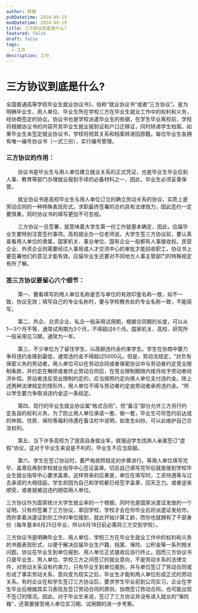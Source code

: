 ```yaml
---
author: 转载
pubDatetime: 2024-08-19
modDatetime: 2024-08-19
title: 三方协议到底是什么?
featured: false
draft: false
tags:
  - 工作
description: 工作
---
```

# **三方协议到底是什么?**

全国普通高等学校毕业生就业协议书》，俗称“就业协议书”或者“三方协议”。是为明确毕业生、用人单位、毕业生所在学校三方在毕业生就业工作中的权利和义务，经协商签定的协议。协议书也是学校派遣毕业生的依据，在学生毕业离校前，学校将根据协议书的内容开具毕业生就业报到证和户口迁移证，同时转递学生档案。如果毕业生未签定就业协议书，学校将把其关系和档案转递回原籍。每位毕业生各拥有唯一编号协议书（一式三份），实行编号管理。

### **三方协议的作用：**

        协议书是毕业生与用人单位建立就业关系的正式凭证，也是毕业生毕业后到人事、教育等部门办理就业报到手续的必备材料之一，因此，毕业生必须妥善保管。

        就业协议书是高校毕业生与用人单位订立的确立劳动关系的协议，实质上是劳动合同的一种特殊表现形式。求职最终签署的合约具有法律效力，因此签约一定要慎重，同时协议书的填写更加不可忽视。

        三方协议一旦签署，就意味着大学生第一份工作就基本确定，因此，应届毕业生要特别注意签约事项。高校就业办一位老师说，大学生签三方协议前，要认真查看用人单位的隶属，国家机关、事业单位、国有企业一般都有人事接收权。民营企业、外资企业则需要经过人事局或人才交流中心的审批才能招收职工，协议书上要签署他们的意见才能有效。应届毕业生还要对不同地方人事主管部门的特殊规定有所了解。

### **签三方协议要留心六个细节：**

        第一、要看填写的用人单位名称是否与单位的有效印鉴名称一致，如不一致，协议无效；填写自己的专业名称时，要与学校教务处的专业名称一致，不能简写。

        第二、外企、合资企业、私企一般采用试用期，根据合同期的长度，可以从1―3个月不等，通常试用期为3个月，不得超过6个月。国家机关、高校、研究所一般采用见习期，通常为一年。

        第三、不少单位为了留住学生，以高额违约金约束学生。学生在协商中要力争将违约金降到最低，通常违约金不得超过5000元。但是，劳动法规定，“对负有保密义务的劳动者，用人单位可以在劳动合同或者保密协议中与劳动者约定竞业限制条款，并约定在解除或者终止劳动合同后，在竞业限制期限内按月给予劳动者经济补偿。劳动者违反竞业限制约定的，应当按照约定向用人单位支付违约金。除上述两种法律规定的情形外，用人单位不得与劳动者约定由劳动者承担违约金。“所以学生要力争取消违约金这一条规定。

        第四、现行的毕业生就业协议属“格式合同”，但“备注”部分允许三方另行约定各自的权利义务。为了防止用人单位承诺一套、做一套，毕业生可将签约前达成的休假、住房、保险等福利待遇在备注栏中说明，如发生纠纷，可以此维护自己合法权利。

        第五、当下许多高校为了提高自身就业率，就强迫学生找熟人亲属签订“虚假”协议，这对于毕业生来说是不利的，毕业生不应当屈服。

        第六、学生在签订协议时，要严格按照规定的步骤进行。等用人单位填写完毕、盖章后再到学校就业指导中心签证盖章。切忌自己填写完毕后就直接到学校毕业生就业指导中心要求盖章。这样带来的后果是，单位在填写时，工资待遇等与过去承诺的大相径庭。学生却因为自己和学校都已经签字盖章，回天乏力。或者逆来顺受，或者就被迫违约赔偿用人单位。

三方协议作为国家统计大学生就业率的一个根据，同时也是国家派遣证发放的一个证明。只有你签署了三方协议，拿回学校，学校才会在你毕业后将派遣证发给你，而你拿着派遣证到你工作的单位报到，就此开始计算工龄，而你也就拥有了干部身份（每年基本6月25日毕业，所以6月18日前必需将三方交到学校）。

三方协议书是明确毕业生、用人单位、学校三方在毕业生就业工作中的权利和义务的书面表现形式，以便于解决应届毕业生户籍、档案、保险、公积金等一系列相关问题。协议在毕业生到单位报到、用人单位正式接收后自行终止。因而三方协议书只是毕业生、用人单位、学校三方之间签订的就业意向，不是劳动关系的法律文件，对劳动关系没有约束力，只有毕业生到单位报到，并与单位签订了劳动合同或形成了事实劳动关系，意向变为现实之后，毕业生才能和用人单位形成正式的劳动关系。有的企业在和学生签订三方协议后，要求学生毕业前到公司实习，企业在学生毕业后根据其实习表现及签订劳动合同的原则，协商签订劳动合同，也可能出现不签订的情况。因此，对于毕业生来说，签订了三方协议并没有进入就业的“保险箱”，还需要接受用人单位实习期、试用期的进一步考察。